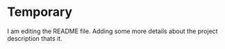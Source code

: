 # Temporary
I am editing the README file. Adding some more details about the project description thats it.
